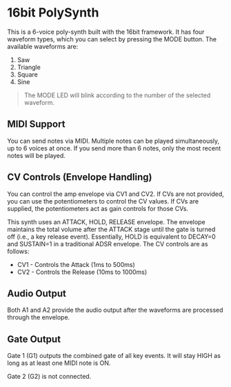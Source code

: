 # 16bit PolySynth

This is a 6-voice poly-synth built with the 16bit framework. It has four waveform types, which you can select by pressing the MODE button. The available waveforms are:

1. Saw
2. Triangle
3. Square
4. Sine

> The MODE LED will blink according to the number of the selected waveform.

## MIDI Support

You can send notes via MIDI. Multiple notes can be played simultaneously, up to 6 voices at once. If you send more than 6 notes, only the most recent notes will be played.

## CV Controls (Envelope Handling)

You can control the amp envelope via CV1 and CV2. If CVs are not provided, you can use the potentiometers to control the CV values. If CVs are supplied, the potentiometers act as gain controls for those CVs.

This synth uses an ATTACK, HOLD, RELEASE envelope. The envelope maintains the total volume after the ATTACK stage until the gate is turned off (i.e., a key release event). Essentially, HOLD is equivalent to DECAY=0 and SUSTAIN=1 in a traditional ADSR envelope. The CV controls are as follows:

* CV1 - Controls the Attack (1ms to 500ms)
* CV2 - Controls the Release (10ms to 1000ms)

## Audio Output

Both A1 and A2 provide the audio output after the waveforms are processed through the envelope.

## Gate Output

Gate 1 (G1) outputs the combined gate of all key events. It will stay HIGH as long as at least one MIDI note is ON.

Gate 2 (G2) is not connected.


